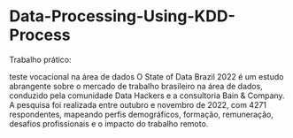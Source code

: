 # Data-Processing-Using-KDD-Process

Trabalho prático:

teste vocacional na área de dados O State of Data Brazil 2022 é um estudo abrangente sobre o mercado de trabalho brasileiro na área de dados, conduzido pela comunidade Data Hackers e a consultoria Bain & Company. A pesquisa foi realizada entre outubro e novembro de 2022, com 4271 respondentes, mapeando perfis demográficos, formação, remuneração, desafios profissionais e o impacto do trabalho remoto.
